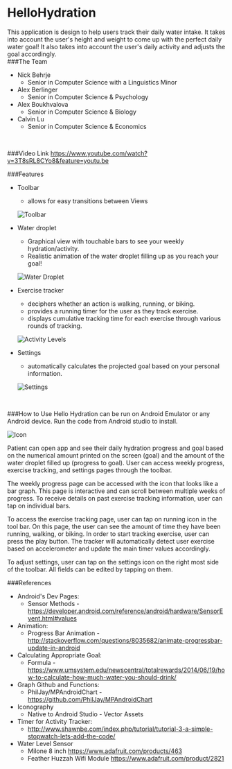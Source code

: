 # HelloHydration
This application is design to help users track their daily water intake. 
It takes into account the user's height and weight to come up with the perfect daily water goal!
It also takes into account the user's daily activity and adjusts the goal accordingly.
<br>
###The Team
* Nick Behrje
  * Senior in Computer Science with a Linguistics Minor
* Alex Berlinger
  * Senior in Computer Science & Psychology
* Alex Boukhvalova
   * Senior in Computer Science & Biology
* Calvin Lu
   * Senior in Computer Science & Economics
<br>

###Video Link
https://www.youtube.com/watch?v=3T8sRL8CYo8&feature=youtu.be

###Features
* Toolbar
  * allows for easy transitions between Views
  
  ![Toolbar](https://github.com/alexisfat/HelloHydration/blob/master/screenshots/Toolbar.png)
* Water droplet
  * Graphical view with touchable bars to see your weekly hydration/activity.
  * Realistic animation of the water droplet filling up as you reach your goal!
  
  ![Water Droplet](https://github.com/alexisfat/HelloHydration/blob/master/screenshots/Hydration.png)
* Exercise tracker
  * deciphers whether an action is walking, running, or biking.
  * provides a running timer for the user as they track exercise.
  * displays cumulative tracking time for each exercise through various rounds of tracking.
  
  ![Activity Levels](https://github.com/alexisfat/HelloHydration/blob/master/screenshots/Activity_levels.png)
* Settings
  * automatically calculates the projected goal based on your personal information.
  
  ![Settings](https://github.com/alexisfat/HelloHydration/blob/master/screenshots/Settings.png)

<br>

###How to Use
Hello Hydration can be run on Android Emulator or any Android device. Run the code from Android studio to install.

![Icon](https://github.com/alexisfat/HelloHydration/blob/master/app/src/main/res/mipmap-xxxhdpi/hh.png)

Patient can open app and see their daily hydration progress and goal based on the numerical amount printed on the screen (goal) and the amount of the water droplet filled up (progress to goal). User can access weekly progress, exercise tracking, and settings pages through the toolbar. 

The weekly progress page can be accessed with the icon that looks like a bar graph. This page is interactive and can scroll between multiple weeks of progress. To receive details on past exercise tracking information, user can tap on individual bars. 

To access the exercise tracking page, user can tap on running icon in the tool bar. On this page, the user can see the amount of time they have been running, walking, or biking. In order to start tracking exercise, user can press the play button. The tracker will automatically detect user exercise based on accelerometer and update the main timer values accordingly.

To adjust settings, user can tap on the settings icon on the right most side of the toolbar. All fields can be edited by tapping on them.

###References
* Android's Dev Pages: 
  * Sensor Methods - https://developer.android.com/reference/android/hardware/SensorEvent.html#values
* Animation:
  * Progress Bar Animation - http://stackoverflow.com/questions/8035682/animate-progressbar-update-in-android
* Calculating Appropriate Goal:
  * Formula - https://www.umsystem.edu/newscentral/totalrewards/2014/06/19/how-to-calculate-how-much-water-you-should-drink/
* Graph Github and Functions:  
  * PhilJay/MPAndroidChart - https://github.com/PhilJay/MPAndroidChart
* Iconography 
  * Native to Android Studio - Vector Assets
* Timer for Activity Tracker:
  * http://www.shawnbe.com/index.php/tutorial/tutorial-3-a-simple-stopwatch-lets-add-the-code/
* Water Level Sensor
  * Milone 8 inch https://www.adafruit.com/products/463
  * Feather Huzzah Wifi Module https://www.adafruit.com/product/2821
<br>
